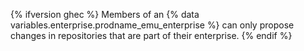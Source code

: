 {% ifversion ghec %} Members of an {% data variables.enterprise.prodname_emu_enterprise %} can only propose changes in repositories that are part of their enterprise. {% endif %}
